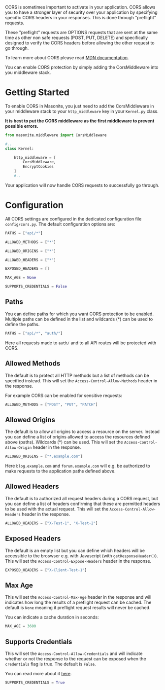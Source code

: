CORS is sometimes important to activate in your application. CORS allows you to have a stronger layer of security over your application by specifying specific CORS headers in your responses. This is done through "preflight" requests.

These "preflight" requests are OPTIONS requests that are sent at the same time as other non safe requests (POST, PUT, DELETE) and specifically designed to verify the CORS headers before allowing the other request to go through.

To learn more about CORS please read [MDN documentation](https://developer.mozilla.org/en-US/docs/Web/HTTP/CORS).

You can enable CORS protection by simply adding the CorsMiddleware into you middleware stack.

# Getting Started

To enable CORS in Masonite, you just need to add the CorsMiddleware in your middleware stack to your `http_middleware` key in your `Kernel.py` class.

**It is best to put the CORS middleware as the first middleware to prevent possible errors.**

```python
from masonite.middleware import CorsMiddleware

#..
class Kernel:

    http_middleware = [
        CorsMiddleware,
        EncryptCookies
    ]
    #..
```

Your application will now handle CORS requests to successfully go through.

# Configuration

All CORS settings are configured in the dedicated configuration file `config/cors.py`. The default
configuration options are:

```python
PATHS = ["api/*"]

ALLOWED_METHODS = ["*"]

ALLOWED_ORIGINS = ["*"]

ALLOWED_HEADERS = ["*"]

EXPOSED_HEADERS = []

MAX_AGE = None

SUPPORTS_CREDENTIALS = False
```

## Paths

You can define paths for which you want CORS protection to be enabled. Multiple paths can be defined
in the list and wildcards (*) can be used to define the paths.

```python
PATHS = ["api/*", "auth/"]
```

Here all requests made to `auth/` and to all API routes will be protected with CORS.

## Allowed Methods

The default is to protect all HTTP methods but a list of methods can be specified instead. This will set
the `Access-Control-Allow-Methods` header in the response.

For example CORS can be enabled for sensitive requests:

```python
ALLOWED_METHODS = ["POST", "PUT", "PATCH"]
```

## Allowed Origins

The default is to allow all origins to access a resource on the server. Instead you can define a list of origins
allowed to access the resources defined above (paths). Wildcards (*) can be used. This will set the `Access-Control-Allow-Origin` header in the response.

```python
ALLOWED_ORIGINS = ["*.example.com"]
```

Here `blog.example.com` and `forum.example.com` will e.g. be authorized to make requests to the application paths defined above.

## Allowed Headers

The default is to authorized all request headers during a CORS request, but you can define a list of headers confirming that these are permitted headers to be used with the actual request. This will set the `Access-Control-Allow-Headers` header in the response.

```python
ALLOWED_HEADERS = ["X-Test-1", "X-Test-2"]
```

## Exposed Headers

The default is an empty list but you can define which headers will be accessible to the broswser e.g. with Javascript (with `getResponseHeader()`). This will set the `Access-Control-Expose-Headers` header in the response.

```python
EXPOSED_HEADERS = ["X-Client-Test-1"]
```

## Max Age

This will set the `Access-Control-Max-Age` header in the response and will indicates how long the results of a preflight request can be cached. The default is `None` meaning it preflight request results will never be cached.

You can indicate a cache duration in seconds:

```python
MAX_AGE = 3600
```

## Supports Credentials

This will set the `Access-Control-Allow-Credentials` and will indicate whether or not the response to the request can be exposed when the `credentials` flag is true. The default is `False`.

You can read more about it [here](https://developer.mozilla.org/en-US/docs/Web/HTTP/CORS#access-control-allow-credentials).

```python
SUPPORTS_CREDENTIALS = True
```
